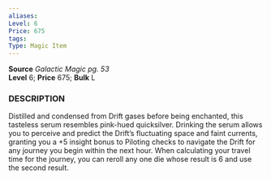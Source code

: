 ```yaml
---
aliases: 
Level: 6 
Price: 675 
tags: 
Type: Magic Item
---
```

**Source** _Galactic Magic pg. 53_  
**Level** 6; **Price** 675; **Bulk** L

### DESCRIPTION

Distilled and condensed from Drift gases before being enchanted, this tasteless serum resembles pink-hued quicksilver. Drinking the serum allows you to perceive and predict the Drift’s fluctuating space and faint currents, granting you a +5 insight bonus to Piloting checks to navigate the Drift for any journey you begin within the next hour. When calculating your travel time for the journey, you can reroll any one die whose result is 6 and use the second result.
